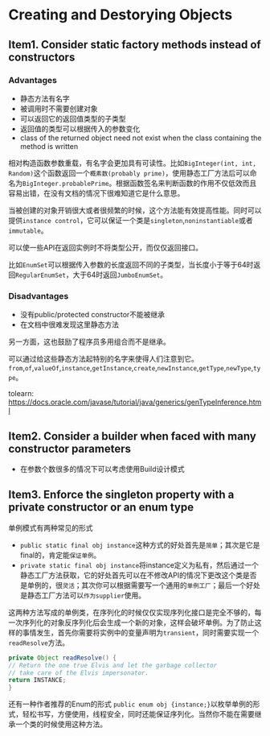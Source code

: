 # Creating and Destorying Objects

## Item1. Consider static factory methods instead of constructors

### Advantages

- 静态方法有名字
- 被调用时不需要创建对象
- 可以返回它的返回值类型的子类型
- 返回值的类型可以根据传入的参数变化
- class of the returned object need not exist when the class containing the method is written

相对构造函数参数重载，有名字会更加具有可读性。比如`BigInteger(int, int, Random)`这个函数返回一个`概素数(probably prime)`，使用静态工厂方法后可以命名为`BigInteger.probablePrime`。根据函数签名来判断函数的作用不仅低效而且容易出错，在没有文档的情况下很难知道它是什么意思。

当被创建的对象开销很大或者很频繁的时候，这个方法能有效提高性能。同时可以提供`instance control`，它可以保证一个类是`singleton`,`noninstantiable`或者`immutable`。

可以使一些API在返回实例时不将类型公开，而仅仅返回接口。

比如`EnumSet`可以根据传入参数的长度返回不同的子类型，当长度小于等于64时返回`RegularEnumSet`，大于64时返回`JumboEnumSet`。

### Disadvantages

- 没有public/protected constructor不能被继承
- 在文档中很难发现这里静态方法

另一方面，这也鼓励了程序员多用组合而不是继承。

可以通过给这些静态方法起特别的名字来使得人们注意到它。
  `from`,`of`,`valueOf`,`instance`,`getInstance`,`create`,`newInstance`,`getType`,`newType`,`type`。

tolearn: https://docs.oracle.com/javase/tutorial/java/generics/genTypeInference.html


## Item2. Consider a builder when faced with many constructor parameters

- 在参数个数很多的情况下可以考虑使用Build设计模式

## Item3. Enforce the singleton property with a private constructor or an enum type

单例模式有两种常见的形式

- `public static final obj instance`这种方式的好处首先是`简单`；其次是它是final的，肯定能`保证单例`。
- `private static final obj instance`将instance定义为私有，然后通过一个静态工厂方法获取，它的好处首先可以在不修改API的情况下更改这个类是否是单例的，很`灵活`；其次你可以根据需要写一个通用的`单例工厂`；最后一个好处是静态工厂方法可以`作为supplier`使用。

这两种方法写成的单例类，在序列化的时候仅仅实现序列化接口是完全不够的，每一次序列化的对象反序列化后会生成一个新的对象，这样会破坏单例。为了防止这样的事情发生，首先你需要将实例中的变量声明为`transient`，同时需要实现一个`readResolve`方法。
```Java
private Object readResolve() {
// Return the one true Elvis and let the garbage collector
// take care of the Elvis impersonator.
return INSTANCE;
}
```

还有一种作者推荐的Enum的形式
`public enum obj {instance;}`以枚举单例的形式，轻松书写，方便使用，线程安全，同时还能保证序列化。当然你不能在需要继承一个类的时候使用这种方法。